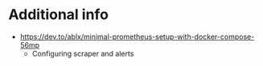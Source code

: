 # Additional info
* https://dev.to/ablx/minimal-prometheus-setup-with-docker-compose-56mp
    * Configuring scraper and alerts